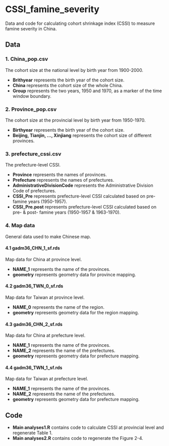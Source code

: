 # CSSI_famine_severity
Data and code for calculating cohort shrinkage index (CSSI) to measure famine severity in China.

## Data

### 1. China_pop.csv
The cohort size at the national level by birth year from 1900-2000.
* **Brithyear** represents the birth year of the cohort size.
* **China** represents the cohort size of the whole China.
* **Group** represents the two years, 1950 and 1970, as a marker of the time window boundary.

### 2. Province_pop.csv
The cohort size at the provincial level by birth year from 1950-1970.
* **Birthyear** represents the birth year of the cohort size.
*  **Beijing, Tianjin, ..., Xinjiang** represents the cohort size of different provinces.

### 3. prefecture_cssi.csv
The prefecture-level CSSI.
* **Province** represents the names of provinces.
* **Prefecture** represents the names of prefectures.
* **AdministrativeDivisionCode** represents the Administrative Division Code of prefectures.
* **CSSI_Pre** represents prefecture-level CSSI calculated based on pre-famine years (1950-1957).
* **CSSI_Pre.post** represents prefecture-level CSSI calculated based on pre- & post- famine years (1950-1957 & 1963-1970).

### 4. Map data
General data used to make Chinese map.

#### 4.1 gadm36_CHN_1_sf.rds
Map data for China at province level.
* **NAME_1** represents the name of the provinces.
* **geometry** represents geometry data for province mapping.

#### 4.2 gadm36_TWN_0_sf.rds
Map data for Taiwan at province level.
* **NAME_0** represents the name of the region.
* **geometry** represents geometry data for the region mapping.

#### 4.3 gadm36_CHN_2_sf.rds
Map data for China at prefecture level.
* **NAME_1** represents the name of the provinces.
* **NAME_2** represents the name of the prefectures.
* **geometry** represents geometry data for prefecture mapping.

#### 4.4 gadm36_TWN_1_sf.rds
Map data for Taiwan at prefecture level.
* **NAME_1** represents the name of the provinces.
* **NAME_2** represents the name of the prefectures.
* **geometry** represents geometry data for prefecture mapping.

## Code
* **Main analyses1.R** contains code to calculate CSSI at provincial level and regenerate Table 1.
* **Main analyses2.R** contains code to regenerate the Figure 2-4.
